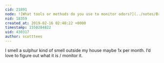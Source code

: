 ```yaml
---
cid: 21891
node: ![What tools or methods do you use to monitor odors?](../notes/Bronwen/02-13-2019/what-tools-or-methods-do-you-use-to-monitor-odors)
nid: 18359
created_at: 2019-02-16 02:40:22 +0000
timestamp: 1550284822
uid: 430317
author: scotttees
---
```


 I smell a sulphur kind of smell outside my house maybe 1x per month.  I’d love to figure out what it is / monitor it.